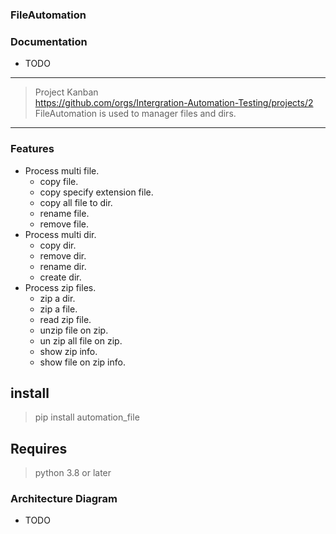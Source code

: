 ### FileAutomation

### Documentation

* TODO

---
> Project Kanban \
> https://github.com/orgs/Intergration-Automation-Testing/projects/2 \
> FileAutomation is used to manager files and dirs.


---
### Features
* Process multi file.
  * copy file.
  * copy specify extension file.
  * copy all file to dir.
  * rename file.
  * remove file.
* Process multi dir.
  * copy dir.
  * remove dir.
  * rename dir.
  * create dir.
* Process zip files.
  * zip a dir.
  * zip a file.
  * read zip file.
  * unzip file on zip.
  * un zip all file on zip.
  * show zip info.
  * show file on zip info.

## install
> pip install automation_file

## Requires
> python 3.8 or later

### Architecture Diagram


* TODO

